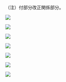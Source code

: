 （注）付部分改正関係部分。

![](https://www.nta.go.jp/tmp/81d9faf9-cf62-475a-ae41-8a24133e7e52/images/4403fd3e6e4b24e3b1910bded58d4d616dc5521caf9ad71bd13db233e152490b.jpg)

![](https://www.nta.go.jp/tmp/81d9faf9-cf62-475a-ae41-8a24133e7e52/images/c1b899ee9a9b76b5687722ca1eeeca0e76eea6351fab86bd8995648ff1c5cef0.jpg)

![](https://www.nta.go.jp/tmp/81d9faf9-cf62-475a-ae41-8a24133e7e52/images/7d93d8d79540b2de54fd3e38017b887ddb7b1d633a11128cc0c7bf24dc29d903.jpg)

![](https://www.nta.go.jp/tmp/81d9faf9-cf62-475a-ae41-8a24133e7e52/images/fa1a14a8f922ea93f8711aae693b5ba642a13f1137bc85ee711629056db0dfc0.jpg)

![](https://www.nta.go.jp/tmp/81d9faf9-cf62-475a-ae41-8a24133e7e52/images/80edc3f775634a10c61c4c2b783e17a28703ee21a023c85148828178b466e8a3.jpg)

![](https://www.nta.go.jp/tmp/81d9faf9-cf62-475a-ae41-8a24133e7e52/images/64593e23929287389e0a3621728ac8fe8c9edd708571e2cf7327283389a172d4.jpg)

![](https://www.nta.go.jp/tmp/81d9faf9-cf62-475a-ae41-8a24133e7e52/images/d4cad42270d1909ad476090fd29c2453f5cf3069ff8a514520cd12b8e76c465c.jpg)